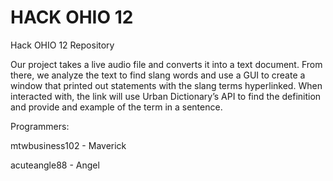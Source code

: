 # HACK OHIO 12
Hack OHIO 12 Repository

Our project takes a live audio file and converts it into a text document. From there, we analyze the text to find slang words and use a GUI to create a window that printed out statements with the slang terms hyperlinked. When interacted with, the link will use Urban Dictionary’s API to find the definition and provide and example of the term in a sentence.

Programmers:

mtwbusiness102 - Maverick

acuteangle88 - Angel

